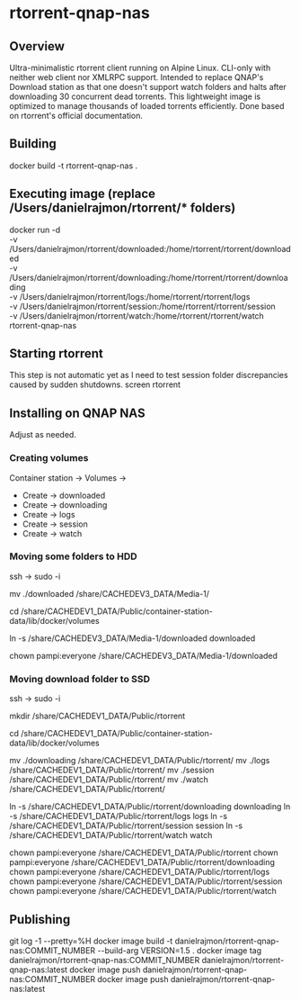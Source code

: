 # rtorrent-qnap-nas

## Overview
Ultra-minimalistic rtorrent client running on Alpine Linux.
CLI-only with neither web client nor XMLRPC support.
Intended to replace QNAP's Download station as that one doesn't support watch folders and halts after downloading 30 concurrent dead torrents.
This lightweight image is optimized to manage thousands of loaded torrents efficiently.
Done based on rtorrent's official documentation.

## Building
docker build -t rtorrent-qnap-nas .

## Executing image (replace /Users/danielrajmon/rtorrent/* folders)
docker run -d \
  -v /Users/danielrajmon/rtorrent/downloaded:/home/rtorrent/rtorrent/downloaded \
  -v /Users/danielrajmon/rtorrent/downloading:/home/rtorrent/rtorrent/downloading \
  -v /Users/danielrajmon/rtorrent/logs:/home/rtorrent/rtorrent/logs \
  -v /Users/danielrajmon/rtorrent/session:/home/rtorrent/rtorrent/session \
  -v /Users/danielrajmon/rtorrent/watch:/home/rtorrent/rtorrent/watch \
  rtorrent-qnap-nas

## Starting rtorrent
This step is not automatic yet as I need to test session folder discrepancies caused by sudden shutdowns.
screen
rtorrent

## Installing on QNAP NAS
Adjust as needed.

### Creating volumes
Container station -> Volumes ->
- Create -> downloaded
- Create -> downloading
- Create -> logs
- Create -> session
- Create -> watch

### Moving some folders to HDD
ssh -> sudo -i

mv ./downloaded /share/CACHEDEV3_DATA/Media-1/

cd /share/CACHEDEV1_DATA/Public/container-station-data/lib/docker/volumes

ln -s /share/CACHEDEV3_DATA/Media-1/downloaded downloaded

chown pampi:everyone /share/CACHEDEV3_DATA/Media-1/downloaded

### Moving download folder to SSD
ssh -> sudo -i

mkdir /share/CACHEDEV1_DATA/Public/rtorrent

cd /share/CACHEDEV1_DATA/Public/container-station-data/lib/docker/volumes

mv ./downloading /share/CACHEDEV1_DATA/Public/rtorrent/
mv ./logs /share/CACHEDEV1_DATA/Public/rtorrent/
mv ./session /share/CACHEDEV1_DATA/Public/rtorrent/
mv ./watch /share/CACHEDEV1_DATA/Public/rtorrent/

ln -s /share/CACHEDEV1_DATA/Public/rtorrent/downloading downloading
ln -s /share/CACHEDEV1_DATA/Public/rtorrent/logs logs
ln -s /share/CACHEDEV1_DATA/Public/rtorrent/session session
ln -s /share/CACHEDEV1_DATA/Public/rtorrent/watch watch

chown pampi:everyone /share/CACHEDEV1_DATA/Public/rtorrent
chown pampi:everyone /share/CACHEDEV1_DATA/Public/rtorrent/downloading
chown pampi:everyone /share/CACHEDEV1_DATA/Public/rtorrent/logs
chown pampi:everyone /share/CACHEDEV1_DATA/Public/rtorrent/session
chown pampi:everyone /share/CACHEDEV1_DATA/Public/rtorrent/watch

## Publishing
git log -1 --pretty=%H
docker image build -t danielrajmon/rtorrent-qnap-nas:COMMIT_NUMBER --build-arg VERSION=1.5 .
docker image tag danielrajmon/rtorrent-qnap-nas:COMMIT_NUMBER danielrajmon/rtorrent-qnap-nas:latest
docker image push danielrajmon/rtorrent-qnap-nas:COMMIT_NUMBER
docker image push danielrajmon/rtorrent-qnap-nas:latest
